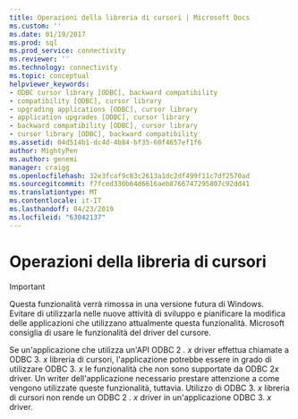 ```yaml
---
title: Operazioni della libreria di cursori | Microsoft Docs
ms.custom: ''
ms.date: 01/19/2017
ms.prod: sql
ms.prod_service: connectivity
ms.reviewer: ''
ms.technology: connectivity
ms.topic: conceptual
helpviewer_keywords:
- ODBC cursor library [ODBC], backward compatibility
- compatibility [ODBC], cursor library
- upgrading applications [ODBC], cursor library
- application upgrades [ODBC], cursor library
- backward compatibility [ODBC], cursor library
- cursor library [ODBC], backward compatibility
ms.assetid: 04d514b1-dc4d-4b84-bf35-60f4657ef1f6
author: MightyPen
ms.author: genemi
manager: craigg
ms.openlocfilehash: 32e3fcaf9c83c2613a1dc2df499f11c7df2570ad
ms.sourcegitcommit: f7fced330b64d6616aeb8766747295807c92dd41
ms.translationtype: MT
ms.contentlocale: it-IT
ms.lasthandoff: 04/23/2019
ms.locfileid: "63042137"
---
```

# <a name="cursor-library-operations"></a>Operazioni della libreria di cursori
> [!IMPORTANT]  
>  Questa funzionalità verrà rimossa in una versione futura di Windows. Evitare di utilizzarla nelle nuove attività di sviluppo e pianificare la modifica delle applicazioni che utilizzano attualmente questa funzionalità. Microsoft consiglia di usare le funzionalità del driver del cursore.  
  
 Se un'applicazione che utilizza un'API ODBC 2 *. x* driver effettua chiamate a ODBC 3. *x* libreria di cursori, l'applicazione potrebbe essere in grado di utilizzare ODBC 3. *x* le funzionalità che non sono supportate da ODBC 2*x* driver. Un writer dell'applicazione necessario prestare attenzione a come vengono utilizzate queste funzionalità, tuttavia. Utilizzo di ODBC 3. *x* libreria di cursori non rende un ODBC 2 *. x* driver in un'applicazione ODBC 3. *x* driver.
